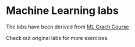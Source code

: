 # Machine Learning labs

The labs have been derived from [ML Crach Course](https://github.com/MicrosoftDocs/ms-learn-ml-crash-course-python)

Check out original labs for more exercises.